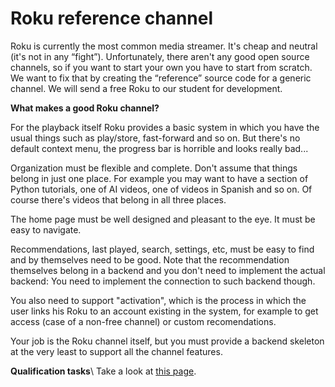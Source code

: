 
# Roku reference channel

 
Roku is currently the most common media streamer. It's cheap and neutral (it's not in any “fight”). Unfortunately, there aren't any good open source channels, so if you want to start your own you have to start from scratch. We want to fix that by creating the “reference” source code for a generic channel. We will send a free Roku to our student for development. 

**What makes a good Roku channel?**

For the playback itself Roku provides a basic system in which you have the usual things such as play/store, fast-forward and so on. But there's no default context menu, the progress bar is horrible and looks really bad...

Organization must be flexible and complete. Don't assume that things belong in just one place. For example you may want to have a section of Python tutorials, one of AI videos, one of videos in Spanish and so on. Of course there's videos that belong in all three places.

The home page must be well designed and pleasant to the eye. It must be easy to navigate.

Recommendations, last played, search, settings, etc, must be easy to find and by themselves need to be good. Note that the recommendation themselves belong in a backend and you don't need to implement the actual backend: You need to implement the connection to such backend though.

You also need to support "activation", which is the process in which the user links his Roku to an account existing in the system, for example to get access (case of a non-free channel) or custom recomendations.

Your job is the Roku channel itself, but you must provide a backend skeleton at the very least to support all the channel features.

**Qualification tasks**\\
Take a look at [this page](https///ccextractor.org/public/gsoc/takehome).



